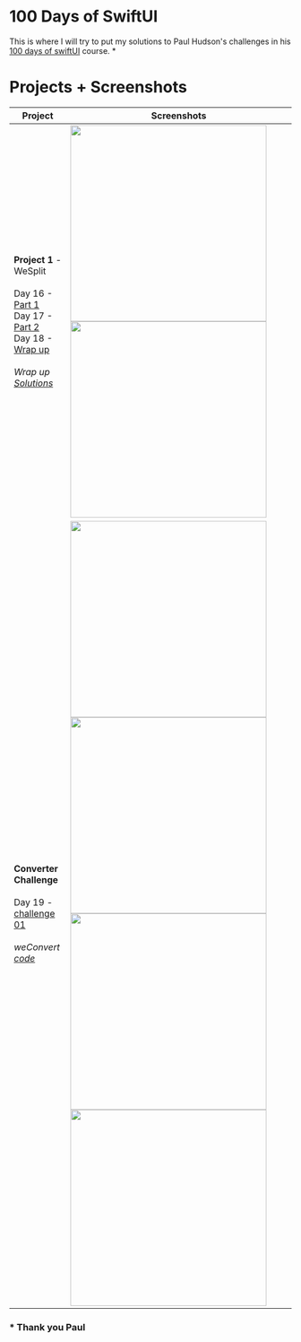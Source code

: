# 100 Days of  SwiftUI

This is where I will try to put my solutions to Paul Hudson's challenges in his [100 days of swiftUI](https://www.hackingwithswift.com/100/swiftui) course. *


# Projects + Screenshots

Project|Screenshots
-|-
**Project 1** - WeSplit<br/><br/>                                                                                                                                 Day 16 - [Part 1](https://www.hackingwithswift.com/100/swiftui/16)<br/>                                                                                           Day 17 - [Part 2](https://www.hackingwithswift.com/100/swiftui/17)<br/>                                                                                           Day 18 - [Wrap up](https://www.hackingwithswift.com/100/swiftui/18)<br/>                                                                                         <br/>                                                                                                                                                                              *Wrap up [Solutions](https://github.com/Ztottas/100-Days-of-SwiftUI/blob/main/Project%2001.md)*                                                                                   |                                                                                                                                                                              <img src="https://user-images.githubusercontent.com/86367196/123257837-f5721280-d4f2-11eb-8d72-ddb1ecddfaf2.jpg" height="350">                                                                                                                                                                                 <img src="https://user-images.githubusercontent.com/86367196/123258929-39b1e280-d4f4-11eb-8031-6e3c5361df2d.jpg" height="350">
**Converter Challenge**<br/><br/>                                                                                                                                     Day 19 - [challenge 01](https://www.hackingwithswift.com/100/swiftui/19)<br/>                                                                                         <br/>                                                                                                                                                                               *weConvert [code](https://github.com/Ztottas/100-Days-of-SwiftUI/blob/main/Challenge%20day%2001.md)*                                                                                   |                                                                                                                                                                              <img src="https://user-images.githubusercontent.com/86367196/123551579-ba7e1200-d772-11eb-8088-af9faf58036c.png" height="350">                                   <img src="https://user-images.githubusercontent.com/86367196/123551612-daadd100-d772-11eb-9640-f7212ee6325d.png" height="350">                                   <img src="https://user-images.githubusercontent.com/86367196/123551615-de415800-d772-11eb-84a4-3216760c5755.png" height="350">                                   <img src="https://user-images.githubusercontent.com/86367196/123551619-e00b1b80-d772-11eb-8aa2-6f077167c6ef.png" height="350">


 ### * Thank you Paul
